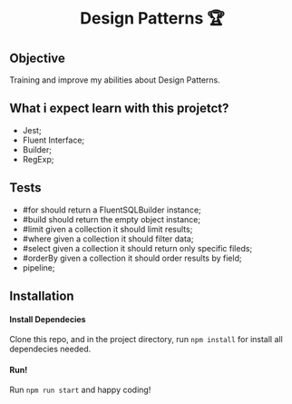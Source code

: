 <h1 align="center">Design Patterns 🏆</h1>

## Objective

Training and improve my abilities about Design Patterns.

## What i expect learn with this projetct?
  - Jest;
  - Fluent Interface;
  - Builder;
  - RegExp;

## Tests
  - #for should return a FluentSQLBuilder instance;
  - #build should return the empty object instance;
  - #limit given a collection it should limit results;
  - #where given a collection it should filter data;
  - #select given a collection it should return only specific fileds;
  - #orderBy given a collection it should order results by field;
  - pipeline;
  
## Installation

#### Install Dependecies
Clone this repo, and in the project directory, run ```npm install``` for install all dependecies needed.

#### Run!

Run ```npm run start``` and happy coding!
